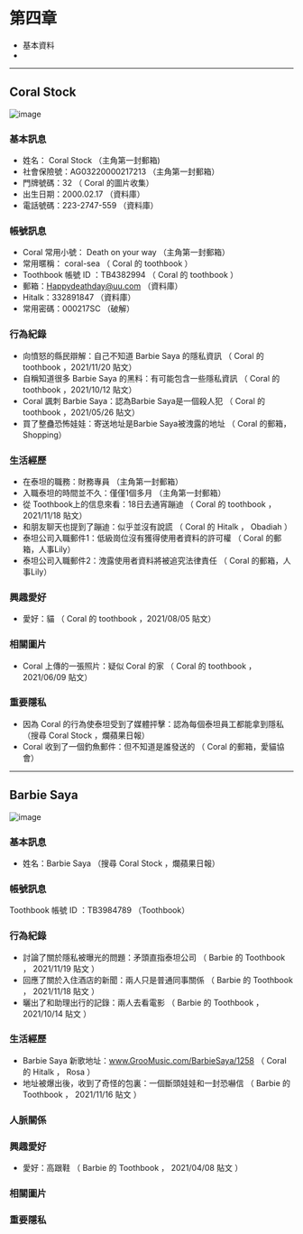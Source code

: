 # 第四章
* 基本資料
*

****
## Coral Stock
![image](https://github.com/skyblueexo/skyguide/blob/main/STEAM/photo/4-1.jpg?raw=true)
### 基本訊息
* 姓名： Coral Stock （主角第一封郵箱)
* 社會保險號：AG03220000217213 （主角第一封郵箱）
* 門牌號碼：32 （ Coral 的圖片收集）
* 出生日期：2000.02.17 （資料庫）
* 電話號碼：223-2747-559 （資料庫）
### 帳號訊息
* Coral 常用小號： Death on your way （主角第一封郵箱）
* 常用暱稱： coral-sea （ Coral 的 toothbook ）
* Toothbook 帳號 ID ：TB4382994 （ Coral 的 toothbook ）
* 郵箱：Happydeathday@uu.com （資料庫）
* Hitalk：332891847 （資料庫）
* 常用密碼：000217SC （破解）
### 行為紀錄
* 向憤怒的縣民辯解：自己不知道 Barbie Saya 的隱私資訊 （ Coral 的 toothbook ，2021/11/20 貼文）
* 自稱知道很多 Barbie Saya 的黑料：有可能包含一些隱私資訊 （ Coral 的 toothbook ，2021/10/12 貼文）
* Coral 諷刺 Barbie Saya：認為Barbie Saya是一個殺人犯 （ Coral 的 toothbook ，2021/05/26 貼文）
* 買了整蠱恐怖娃娃：寄送地址是Barbie Saya被洩露的地址 （ Coral 的郵箱，Shopping）
### 生活經歷
* 在泰坦的職務：財務專員 （主角第一封郵箱）
* 入職泰坦的時間並不久：僅僅1個多月 （主角第一封郵箱）
* 從 Toothbook上的信息來看：18日去通宵蹦迪 （ Coral 的 toothbook ，2021/11/18 貼文）
* 和朋友聊天也提到了蹦迪：似乎並沒有說謊 （ Coral 的 Hitalk ， Obadiah ）
* 泰坦公司入職郵件1：低級崗位沒有獲得使用者資料的許可權 （ Coral 的郵箱，人事Lily）
* 泰坦公司入職郵件2：洩露使用者資料將被追究法律責任 （ Coral 的郵箱，人事Lily）
### 興趣愛好
* 愛好：貓 （ Coral 的 toothbook ，2021/08/05 貼文）
### 相關圖片
* Coral 上傳的一張照片：疑似 Coral 的家 （ Coral 的 toothbook ，2021/06/09 貼文）
### 重要隱私 
* 因為 Coral 的行為使泰坦受到了媒體抨擊：認為每個泰坦員工都能拿到隱私 （搜尋 Coral Stock ，爛蘋果日報）
* Coral 收到了一個釣魚郵件：但不知道是誰發送的 （ Coral 的郵箱，愛貓協會）

****
## Barbie Saya
![image](https://github.com/skyblueexo/skyguide/blob/main/STEAM/photo/4-2.jpg?raw=true)
### 基本訊息
* 姓名：Barbie Saya （搜尋 Coral Stock ，爛蘋果日報）
### 帳號訊息
Toothbook 帳號 ID ：TB3984789 （Toothbook）
### 行為紀錄
* 討論了關於隱私被曝光的問題：矛頭直指泰坦公司 （ Barbie 的 Toothbook ， 2021/11/19 貼文 ）
* 回應了關於入住酒店的新聞：兩人只是普通同事關係 （ Barbie 的 Toothbook ， 2021/11/18 貼文 ）
* 曬出了和助理出行的記錄：兩人去看電影 （ Barbie 的 Toothbook ， 2021/10/14 貼文 ）

### 生活經歷
* Barbie Saya 新歌地址：www.GrooMusic.com/BarbieSaya/1258 （ Coral 的 Hitalk ， Rosa ）
* 地址被爆出後，收到了奇怪的包裏：一個斷頭娃娃和一封恐嚇信 （ Barbie 的 Toothbook ， 2021/11/16 貼文 ）
### 人脈關係
### 興趣愛好
* 愛好：高跟鞋 （ Barbie 的 Toothbook ， 2021/04/08 貼文 ）
### 相關圖片
### 重要隱私

